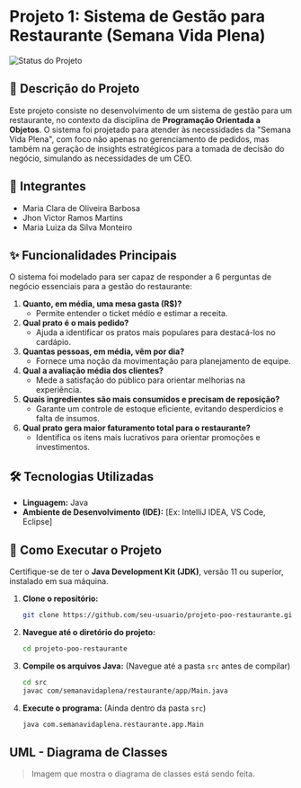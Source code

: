# Projeto 1: Sistema de Gestão para Restaurante (Semana Vida Plena)

![Status do Projeto](https://img.shields.io/badge/Status-Developing-yellow)

## 📝 Descrição do Projeto

Este projeto consiste no desenvolvimento de um sistema de gestão para um restaurante, no contexto da disciplina de **Programação Orientada a Objetos**. O sistema foi projetado para atender às necessidades da "Semana Vida Plena", com foco não apenas no gerenciamento de pedidos, mas também na geração de insights estratégicos para a tomada de decisão do negócio, simulando as necessidades de um CEO.

## 👥 Integrantes

*   Maria Clara de Oliveira Barbosa
*   Jhon Victor Ramos Martins
*   Maria Luiza da Silva Monteiro

## ✨ Funcionalidades Principais

O sistema foi modelado para ser capaz de responder a 6 perguntas de negócio essenciais para a gestão do restaurante:

1.  **Quanto, em média, uma mesa gasta (R$)?**
    *   Permite entender o ticket médio e estimar a receita.
2.  **Qual prato é o mais pedido?**
    *   Ajuda a identificar os pratos mais populares para destacá-los no cardápio.
3.  **Quantas pessoas, em média, vêm por dia?**
    *   Fornece uma noção da movimentação para planejamento de equipe.
4.  **Qual a avaliação média dos clientes?**
    *   Mede a satisfação do público para orientar melhorias na experiência.
5.  **Quais ingredientes são mais consumidos e precisam de reposição?**
    *   Garante um controle de estoque eficiente, evitando desperdícios e falta de insumos.
6.  **Qual prato gera maior faturamento total para o restaurante?**
    *   Identifica os itens mais lucrativos para orientar promoções e investimentos.

## 🛠️ Tecnologias Utilizadas

*   **Linguagem:** Java
*   **Ambiente de Desenvolvimento (IDE):** [Ex: IntelliJ IDEA, VS Code, Eclipse]

## 🚀 Como Executar o Projeto

Certifique-se de ter o **Java Development Kit (JDK)**, versão 11 ou superior, instalado em sua máquina.

1.  **Clone o repositório:**
    ```bash
    git clone https://github.com/seu-usuario/projeto-poo-restaurante.git
    ```

2.  **Navegue até o diretório do projeto:**
    ```bash
    cd projeto-poo-restaurante
    ```

3.  **Compile os arquivos Java:**
    (Navegue até a pasta `src` antes de compilar)
    ```bash
    cd src
    javac com/semanavidaplena/restaurante/app/Main.java
    ```

4.  **Execute o programa:**
    (Ainda dentro da pasta `src`)
    ```bash
    java com.semanavidaplena.restaurante.app.Main
    ```

##  UML - Diagrama de Classes

> Imagem que mostra o diagrama de classes está sendo feita.
